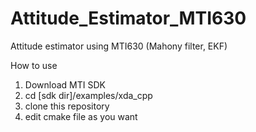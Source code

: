 # Attitude_Estimator_MTI630
Attitude estimator using MTI630 (Mahony filter, EKF)

How to use 

1. Download MTI SDK
2. cd [sdk dir]/examples/xda_cpp
3. clone this repository
4. edit cmake file as you want
